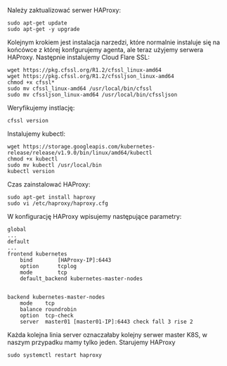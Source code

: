 Należy zaktualizować serwer HAProxy:
```
sudo apt-get update
sudo apt-get -y upgrade
```
Kolejnym krokiem jest instalacja narzedzi, które normalnie instaluje się na końcówce z której konfgurujemy agenta, ale teraz użyjemy serwera HAProxy.
Następnie instalujemy Cloud Flare SSL:
```
wget https://pkg.cfssl.org/R1.2/cfssl_linux-amd64
wget https://pkg.cfssl.org/R1.2/cfssljson_linux-amd64
chmod +x cfssl*
sudo mv cfssl_linux-amd64 /usr/local/bin/cfssl
sudo mv cfssljson_linux-amd64 /usr/local/bin/cfssljson
```
Weryfikujemy instlację:
```
cfssl version
```
Instalujemy kubectl:
```
wget https://storage.googleapis.com/kubernetes-release/release/v1.9.0/bin/linux/amd64/kubectl
chmod +x kubectl
sudo mv kubectl /usr/local/bin
kubectl version
```
Czas zainstalować HAProxy:
```
sudo apt-get install haproxy
sudo vi /etc/haproxy/haproxy.cfg
```
W konfigurację HAProxy wpisujemy następujące parametry:
```
global
...
default
...
frontend kubernetes
    bind        [HAProxy-IP]:6443
    option      tcplog
    mode        tcp
    default_backend kubernetes-master-nodes


backend kubernetes-master-nodes
    mode    tcp
    balance roundrobin
    option  tcp-check
    server  master01 [master01-IP]:6443 check fall 3 rise 2
```
Każda kolejna linia server oznaczałaby kolejny serwer master K8S, w naszym przypadku mamy tylko jeden. Starujemy HAProxy
```
sudo systemctl restart haproxy
```

